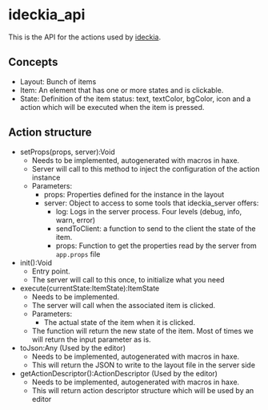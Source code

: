 # ideckia_api

This is the API for the actions used by [ideckia](https://github.com/ideckia/ideckia_server).

## Concepts

* Layout: Bunch of items
* Item: An element that has one or more states and is clickable.
* State: Definition of the item status: text, textColor, bgColor, icon and a action which will be executed when the item is pressed.

## Action structure

* setProps(props, server):Void
  * Needs to be implemented, autogenerated with macros in haxe.
  * Server will call to this method to inject the configuration of the action instance
  * Parameters:
    * props: Properties defined for the instance in the layout
    * server: Object to access to some tools that ideckia_server offers:
      * log: Logs in the server process. Four levels (debug, info, warn, error)
      * sendToClient: a function to send to the client the state of the item.
      * props: Function to get the properties read by the server from `app.props` file
* init():Void
  * Entry point.
  * The server will call to this once, to initialize what you need
* execute(currentState:ItemState):ItemState
  * Needs to be implemented.
  * The server will call when the associated item is clicked.
  * Parameters:
    * The actual state of the item when it is clicked.
  * The function will return the new state of the item. Most of times we will return the input parameter as is.
* toJson:Any (Used by the editor)
  * Needs to be implemented, autogenerated with macros in haxe.
  * This will return the JSON to write to the layout file in the server side
* getActionDescriptor():ActionDescriptor  (Used by the editor)
  * Needs to be implemented, autogenerated with macros in haxe.
  * This will return action descriptor structure which will be used by an editor
